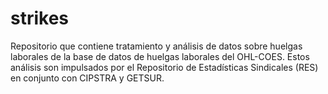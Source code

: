 # strikes
Repositorio que contiene tratamiento y análisis de datos sobre huelgas laborales de la base de datos de huelgas laborales del OHL-COES. Estos análisis son impulsados por el Repositorio de Estadísticas Sindicales (RES) en conjunto con CIPSTRA y GETSUR.
